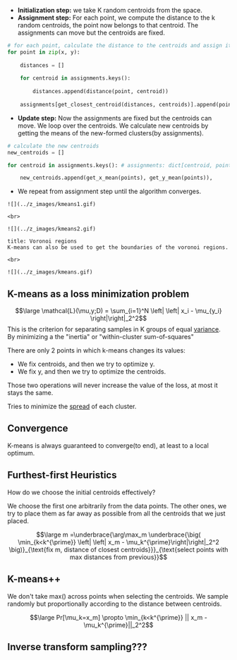 - **Initialization step:** we take K random centroids from the space.
- **Assignment step:** For each point, we compute the distance to the k random centroids, the point now belongs to that centroid. The assignments can move but the centroids are fixed.

```python
# for each point, calculate the distance to the centroids and assign it to the closest centroid
for point in zip(x, y):
	
	distances = []
	
	for centroid in assignments.keys():
	
		distances.append(distance(point, centroid))
	
	assignments[get_closest_centroid(distances, centroids)].append(point)
```

- **Update step:** Now the assignments are fixed but the centroids can move. We loop over the centroids. We calculate new centroids by getting the means of the new-formed clusters(by assignments).

```python
# calculate the new centroids
new_centroids = []

for centroid in assignments.keys(): # assignments: dict[centroid, points]

	new_centroids.append(get_x_mean(points), get_y_mean(points)),
```

- We repeat from assignment step until the algorithm converges.


```ad-example
![](../z_images/kmeans1.gif)

<br>

![](../z_images/kmeans2.gif)
```

```ad-note
title: Voronoi regions
K-means can also be used to get the boundaries of the voronoi regions.

<br>

![](../z_images/kmeans.gif)
```


## K-means as a loss minimization problem

$$\large \mathcal{L}(\mu,y;D) = \sum_{i=1}^N \left| \left| x_i - \mu_{y_i} \right|\right|_2^2$$
This is the criterion for separating samples in K groups of equal [variance](../Statistics/Variance.md). By minimizing a the "inertia" or "within-cluster sum-of-squares"

There are only 2 points in which k-means changes its values:

- We fix centroids, and then we try to optimize y.
- We fix y, and then we try to optimize the centroids.

Those two operations will never increase the value of the loss, at most it stays the same.

Tries to minimize the [spread](../Statistics/Spread.md) of each cluster.


## Convergence

K-means is always guaranteed to converge(to end), at least to a local optimum.


## Furthest-first Heuristics

How do we choose the initial centroids effectively?

We choose the first one arbitrarily from the data points.
The other ones, we try to place them as far away as possible from all the centroids that we just placed.

$$\large m =\underbrace{\arg\max_m \underbrace{\big( \min_{k<k^{\prime}} \left| \left| x_m - \mu_k^{\prime}\right|\right|_2^2 \big)}_{\text{fix m, distance of closest centroids}}}_{\text{select points with max distances from previous}}$$

## K-means++

We don't take max() across points when selecting the centroids.
We sample randomly but proportionally according to the distance between centroids.

$$\large Pr[\mu_k=x_m] \propto \min_{k<k^{\prime}} || x_m - \mu_k^{\prime}||_2^2$$

## Inverse transform sampling???
